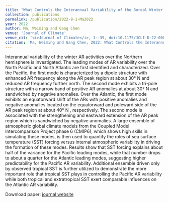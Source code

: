 ```yaml
---
title: "What Controls the Interannual Variability of the Boreal Winter Atmospheric River Activities over the Northern Hemisphere?"
collection: publications
permalink: /publication/2022-8-1-Ma2022
year: 2022
author: Ma, Weiming and Gang Chen
venue: 'Journal of Climate'
venue_cit: '<i>Journal of Climate</i>, 1--39, doi:10.1175/JCLI-D-22-0089.1.'
citation: 'Ma, Weiming and Gang Chen, 2022: What Controls the Interannual Variability of the Boreal Winter Atmospheric River Activities over the Northern Hemisphere?, <i>Journal of Climate</i>, 1--39, doi:10.1175/JCLI-D-22-0089.1.'
---
```

Interannual variability of the winter AR activities over the Northern hemisphere is investigated. The leading modes of AR variability over the North Pacific and North Atlantic are first identified and characterized. Over the Pacific, the first mode is characterized by a dipole structure with enhanced AR frequency along the AR peak region at about 30° N and reduced AR frequency further north. The second mode exhibits a tri-pole structure with a narrow band of positive AR anomalies at about 30° N and sandwiched by negative anomalies. Over the Atlantic, the first mode exhibits an equatorward shift of the ARs with positive anomalies and negative anomalies located on the equatorward and poleward side of the AR peak region at about 40° N , respectively. The second mode is associated with the strengthening and eastward extension of the AR peak region which is sandwiched by negative anomalies. A large ensemble of atmospheric global climate models from the Coupled Model Intercomparison Project phase 6 (CMIP6), which shows high skills in simulating these modes, is then used to quantify the roles of sea surface temperature (SST) forcing versus internal atmospheric variability in driving the formation of these modes. Results show that SST forcing explains about half of the variance for the Pacific leading modes, while that number drops to about a quarter for the Atlantic leading modes, suggesting higher predictability for the Pacific AR variability. Additional ensemble driven only by observed tropical SST is further utilized to demonstrate the more important role that tropical SST plays in controlling the Pacific AR variability while both tropical and extratropical SST exert comparable influences on the Atlantic AR variability.

Download paper: [journal website](https://journals.ametsoc.org/view/journals/clim/aop/JCLI-D-22-0089.1/JCLI-D-22-0089.1.xml)
